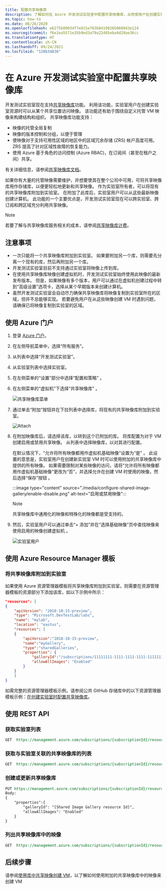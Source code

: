 ```yaml
---
title: 配置共享映像库
description: 了解如何在 Azure 开发测试实验室中配置共享映像库，从而使用户在创建实验室资源时能够从某个共享位置访问映像。
ms.topic: how-to
ms.date: 06/26/2020
ms.openlocfilehash: e6275b8903df7e815e763b04198265060943e124
ms.sourcegitcommit: f6e2ea5571e35b9ed3a79a22485eba4d20ae36cc
ms.translationtype: HT
ms.contentlocale: zh-CN
ms.lasthandoff: 09/24/2021
ms.locfileid: "128634836"
---
```

# <a name="configure-a-shared-image-gallery-in-azure-devtest-labs"></a>在 Azure 开发测试实验室中配置共享映像库
开发测试实验室现在支持[共享映像库](../virtual-machines/shared-image-galleries.md)功能。 利用该功能，实验室用户在创建实验室资源时可以从某个共享位置访问映像。 该功能还有助于围绕自定义托管 VM 映像来构建结构和组织。 共享映像库功能支持：

- 映像的托管全局复制
- 映像的版本控制和分组，以便于管理
- 使映像对于支持可用性区域的地区中的区域冗余存储 (ZRS) 帐户高度可用。 ZRS 提高了针对区域性故障的恢复能力。
- 使用 Azure 基于角色的访问控制 (Azure RBAC)，在订阅间（甚至在租户之间）共享。

有关详细信息，请参阅[共享映像库文档](../virtual-machines/shared-image-galleries.md)。 
 
如果你有大量的托管映像需要维护，并想要使其在整个公司中可用，可将共享映像库用作存储库，以便更轻松地更新和共享映像。 作为实验室所有者，可以将现有的共享映像库附加到实验室。 在附加了此库后，实验室用户可以从这些最新映像创建计算机。 此功能的一个主要优点是，开发测试实验室现在可以跨实验室、跨订阅和跨区域充分利用共享映像。 

> [!NOTE]
> 若要了解与共享映像库服务相关的成本，请参阅[共享映像库计费](../virtual-machines/shared-image-galleries.md#billing)。

## <a name="considerations"></a>注意事项
- 一次只能将一个共享映像库附加到实验室。 如果要附加另一个库，则需要先分离一个现有的库，然后再附加另一个库。 
- 开发测试实验室目前不支持通过实验室将映像上传到库。 
- 在使用共享映像库映像创建虚拟机时，开发测试实验室始终使用此映像的最新发布版本。 但是，如果映像有多个版本，用户可以通过在虚拟机创建过程中转到“高级设置”选项卡，选择从某个早期版本来创建计算机。  
- 虽然开发测试实验室会自动尽力确保共享映像库将映像复制到实验室所在的区域，但并不总能够实现。 若要避免用户在从这些映像创建 VM 时遇到问题，请确保已将映像复制到实验室的区域。

## <a name="use-azure-portal"></a>使用 Azure 门户
1. 登录 [Azure 门户](https://portal.azure.com)。
1. 在左侧导航菜单中，选择“所有服务”。
1. 从列表中选择“开发测试实验室”。
1. 从实验室列表中选择实验室。
1. 在左侧菜单的“设置”部分中选择“配置和策略” 。
1. 在左侧菜单的“虚拟机”下选择“共享映像库” 。

    ![共享映像库菜单](./media/configure-shared-image-gallery/shared-image-galleries-menu.png)
1. 通过单击“附加”按钮并在下拉列表中选择库，将现有的共享映像库附加到实验室。

    ![Attach](./media/configure-shared-image-gallery/attach-options.png)
1. 在附加映像库后，请选择该库，以转到这个已附加的库。 将库配置为对于 VM 创建启用或禁用共享映像。 从列表中选择映像库，以对其进行配置。 

    在默认情况下，“允许将所有映像都用作虚拟机基础映像”设置为“是” 。 此设置的意思是，实验室用户在创建新实验室 VM 时可以使用附加的共享映像库中提供的所有映像。 如果需要限制对某些映像的访问，请将“允许将所有映像都用作虚拟机基础映像”更改为“否”，并选择允许在创建 VM 时使用的映像，然后选择“保存”按钮  。

    :::image type="content" source="./media/configure-shared-image-gallery/enable-disable.png" alt-text="启用或禁用映像":::

    > [!NOTE]
    > 共享映像库中通用化的映像和特殊化的映像都是受支持的。 
1. 然后，实验室用户可以通过单击“+ 添加”并在“选择基础映像”页中查找映像来使用启用的映像创建虚拟机 。

    ![实验室用户](./media/configure-shared-image-gallery/lab-users.png)
## <a name="use-azure-resource-manager-template"></a>使用 Azure Resource Manager 模板

### <a name="attach-a-shared-image-gallery-to-your-lab"></a>将共享映像库附加到实验室
如果使用 Azure 资源管理器模板将共享映像库附加到实验室，则需要在资源管理器模板的资源部分下添加该库，如以下示例中所示：

```json
"resources": [
{
    "apiVersion": "2018-10-15-preview",
    "type": "Microsoft.DevTestLab/labs",
    "name": "mylab",
    "location": "eastus",
    "resources": [
    {
        "apiVersion":"2018-10-15-preview",
        "name":"myGallery",
        "type":"sharedGalleries",
        "properties": {
            "galleryId":"/subscriptions/11111111-1111-1111-1111-111111111111/resourceGroups/mySharedGalleryRg/providers/Microsoft.Compute/galleries/mySharedGallery",
            "allowAllImages": "Enabled"
        }
    }
    ]
}
```

如需完整的资源管理器模板示例，请参阅公共 GitHub 存储库中的以下资源管理器模板示例：[在创建实验室时配置共享映像库](https://github.com/Azure/azure-devtestlab/tree/master/samples/DevTestLabs/QuickStartTemplates/101-dtl-create-lab-shared-gallery-configured)。

## <a name="use-rest-api"></a>使用 REST API

### <a name="get-a-list-of-labs"></a>获取实验室列表 

```rest
GET  https://management.azure.com/subscriptions/{subscriptionId}/resourceGroups/{resourceGroupName}/providers/Microsoft.DevTestLab/labs?api-version= 2018-10-15-preview
```

### <a name="get-the-list-of-shared-image-galleries-associated-with-a-lab"></a>获取与实验室关联的共享映像库的列表

```rest
GET  https://management.azure.com/subscriptions/{subscriptionId}/resourceGroups/{resourceGroupName}/providers/Microsoft.DevTestLab/labs/{labName}/sharedgalleries?api-version= 2018-10-15-preview
   ```

### <a name="create-or-update-shared-image-gallery"></a>创建或更新共享映像库

```rest
PUT https://management.azure.com/subscriptions/{subscriptionId}/resourceGroups/{resourceGroupName}/providers/Microsoft.DevTestLab/labs/{labName}/sharedgalleries/{name}?api-version= 2018-10-15-preview
Body: 
{
    "properties":{
        "galleryId": "[Shared Image Gallery resource Id]",
        "allowAllImages": "Enabled"
    }
}

```

### <a name="list-images-in-a-shared-image-gallery"></a>列出共享映像库中的映像

```rest
GET  https://management.azure.com/subscriptions/{subscriptionId}/resourceGroups/{resourceGroupName}/providers/Microsoft.DevTestLab/labs/{labName}/sharedgalleries/{name}/sharedimages?api-version= 2018-10-15-preview
```



## <a name="next-steps"></a>后续步骤
请参阅[使用库中共享映像创建 VM](add-vm-use-shared-image.md)，以了解如何使用附加的共享映像库中的映像来创建 VM